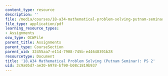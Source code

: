 ```yaml
---
content_type: resource
description: ''
file: /media/courses/18-a34-mathematical-problem-solving-putnam-seminar-fall-2018/3c9a05d7ae306978bf90b08c1819b937_MIT18_A34F18PS2.pdf
file_type: application/pdf
learning_resource_types:
- Assignments
ocw_type: OCWFile
parent_title: Assignments
parent_type: CourseSection
parent_uid: 32455aa7-e114-7908-745b-e44648391b28
resourcetype: Document
title: '18.A34 Mathematical Problem Solving (Putnam Seminar): PS 2'
uid: 3c9a05d7-ae30-6978-bf90-b08c1819b937
---
```

